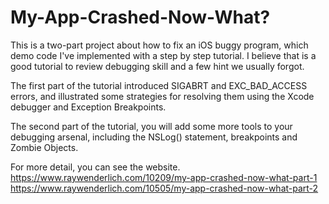 # My-App-Crashed-Now-What?
This is a two-part project about how to fix an iOS buggy program, which demo code I've implemented with a step by step tutorial.
I believe that is a good tutorial to review debugging skill and a few hint we usually forgot.

The first part of the tutorial introduced SIGABRT and EXC_BAD_ACCESS errors, and illustrated some strategies for resolving them using the Xcode debugger and Exception Breakpoints.

The second part of the tutorial, you will add some more tools to your debugging arsenal, including the NSLog() statement, breakpoints and Zombie Objects.

For more detail, you can see the website.
https://www.raywenderlich.com/10209/my-app-crashed-now-what-part-1
https://www.raywenderlich.com/10505/my-app-crashed-now-what-part-2
